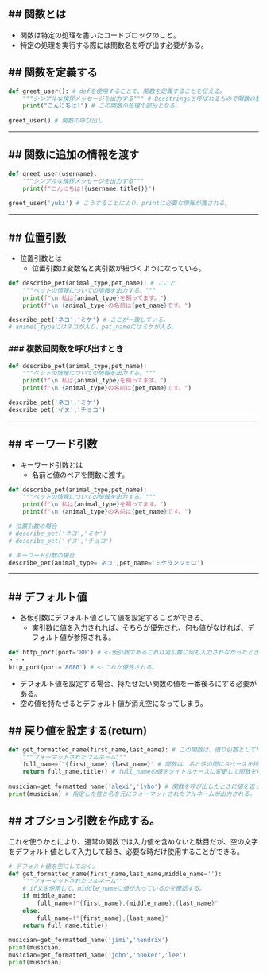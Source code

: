 ## ## 関数とは
- 関数は特定の処理を書いたコードブロックのこと。
- 特定の処理を実行する際には関数名を呼び出す必要がある。

## ## 関数を定義する
```python
def greet_user(): # defを使用することで、関数を定義することを伝える。
	"""シンプルな挨拶メッセージを出力する""" # Docstringsと呼ばれるもので関数の動作に関わる説明を入れる。
	print("こんにちは!") # この関数の処理の部分となる。
	
greet_user() # 関数の呼び出し
```

---
## ## 関数に追加の情報を渡す
```python
def greet_user(username):
	"""シンプルな挨拶メッセージを出力する"""
	print(f"こんにちは!{username.title()}")
	
greet_user('yuki') # こうすることにより、printに必要な情報が渡される。
```
---
## ## 位置引数
- 位置引数とは
	- 位置引数は変数名と実引数が紐づくようになっている。
```python
def describe_pet(animal_type,pet_name): # ここと
	"""ペットの情報についての情報を出力する。"""
	print(f"\n 私は{animal_type}を飼ってます。")
	print(f"\n {animal_type}の名前は{pet_name}です。")

describe_pet('ネコ','ミケ') # ここが一致している。
# animel_typeにはネコが入り、pet_nameにはミケが入る。
```

### ### 複数回関数を呼び出すとき
```python
def describe_pet(animal_type,pet_name):
	"""ペットの情報についての情報を出力する。"""
	print(f"\n 私は{animal_type}を飼ってます。")
	print(f"\n {animal_type}の名前は{pet_name}です。")

describe_pet('ネコ','ミケ')
describe_pet('イヌ','チョコ')
```
---
## ## キーワード引数
- キーワード引数とは
	- 名前と値のペアを関数に渡す。
```python
def describe_pet(animal_type,pet_name):
	"""ペットの情報についての情報を出力する。"""
	print(f"\n 私は{animal_type}を飼ってます。")
	print(f"\n {animal_type}の名前は{pet_name}です。")

# 位置引数の場合
# describe_pet('ネコ','ミケ')
# describe_pet('イヌ','チョコ')

# キーワード引数の場合
describe_pet(animal_type='ネコ',pet_name='ミケランジェロ')
```

---
## ## デフォルト値
- 各仮引数にデフォルト値として値を設定することができる。
	- 実引数に値を入力されれば、そちらが優先され、何も値がなければ、デフォルト値が参照される。
```python
def http_port(port='80') # <-仮引数であるこれは実引数に何も入力されなかったときにこいつがそのまま値として入る。
・・・
http_port(port='8080') # <-これが優先される。
```
- デフォルト値を設定する場合、持たせたい関数の値を一番後ろにする必要がある。
- 空の値を持たせるとデフォルト値が消え空になってしまう。

## ## 戻り値を設定する(return)
```python
def get_formatted_name(first_name,last_name): # この関数は、借り引数としてfirst_nameとlast_nameを受け取る。
	"""フォーマットされたフルネーム"""
	full_name=f"{first_name} {last_name}" # 関数は、名と性の間にスペースを挟んで文字連結したものをfull_name変数に代入する。
	return full_name.title() # full_nameの値をタイトルケースに変更して関数を呼び出した行に返す。
	
musician=get_formatted_name('alexi','lyho') # 関数を呼び出したときに値を返ってくるようにするには、戻り値を代入する変数を指定する必要がある。
print(musician) # 指定した性と名を元にフォーマットされたフルネームが出力される。
```

## ## オプション引数を作成する。
これを使うかとにより、通常の関数では入力値を含めないと駄目だが、空の文字をデフォルト値として入力して起き、必要な時だけ使用することができる。
```python
# デフォルト値を空にしておく。
def get_formatted_name(first_name,last_name,middle_name=''):
	"""フォーマットされたフルネーム"""
	# if文を使用して、middle_nameに値が入っているかを確認する。
	if middle_name:
		full_name=f"{first_name},{middle_name},{last_name}"
	else:
		full_name=f"{first_name},{last_name}"
	return full_name.title()
	
musician=get_formatted_name('jimi','hendrix')
print(musician)
musician=get_formatted_name('john','hooker','lee')
print(musician)
```
